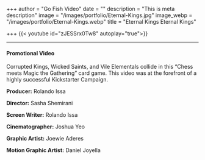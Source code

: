 +++
author = "Go Fish Video"
date = ""
description = "This is meta description"
image = "/images/portfolio/Eternal-Kings.jpg"
image_webp = "/images/portfolio/Eternal-Kings.webp"
title = "Eternal Kings Eternal Kings"

+++
{{< youtube id="zJESSrx0Tw8" autoplay="true">}}

***

#### Promotional Video

Corrupted Kings, Wicked Saints, and Vile Elementals collide in this “Chess meets Magic the Gathering” card game. This video was at the forefront of a highly successful Kickstarter Campaign.

**Producer:** Rolando Issa

**Director:** Sasha Shemirani

**Screen Writer:** Rolando Issa

**Cinematographer:** Joshua Yeo

**Graphic Artist:** Joewie Aderes

**Motion Graphic Artist:** Daniel Joyella

